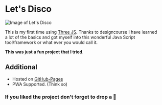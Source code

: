 # Let's Disco

![Image of Let's Disco](https://i.ibb.co/p17dG9B/Q90-Bd-I6o-TB.png)

This is my first time using [Three JS](https://threejs.org/). Thanks to designcourse I have learned a lot of the basics and got myself into this wonderful Java Script tool/framework or what ever you would call it.

<b>This was just a fun project that I tried.</b>

## Additional

* Hosted on [GitHub-Pages](http://Rafid-009.github.io/lets-disco)
* PWA Supported. (Think so)

### If you liked the project don't forget to drop a :star2:
